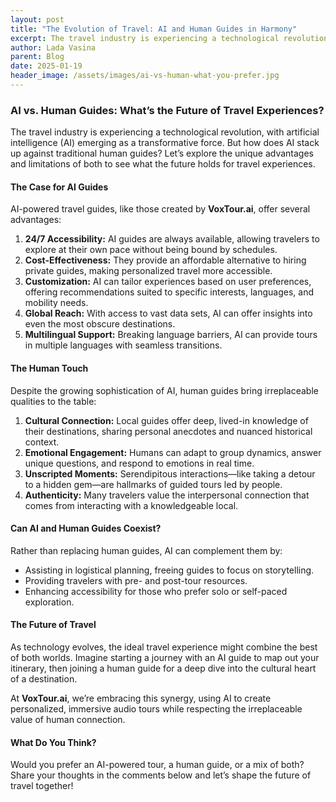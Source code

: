 ```yaml
---
layout: post
title: "The Evolution of Travel: AI and Human Guides in Harmony"
excerpt: The travel industry is experiencing a technological revolution, with artificial intelligence (AI) emerging as a transformative force. But how does AI stack up against traditional human guides? Let’s explore the unique advantages and limitations of both to see what the future holds for travel experiences.
author: Lada Vasina
parent: Blog
date: 2025-01-19
header_image: /assets/images/ai-vs-human-what-you-prefer.jpg
---
```


### AI vs. Human Guides: What’s the Future of Travel Experiences?

The travel industry is experiencing a technological revolution, with artificial intelligence (AI) emerging as a transformative force. But how does AI stack up against traditional human guides? Let’s explore the unique advantages and limitations of both to see what the future holds for travel experiences.

#### The Case for AI Guides

AI-powered travel guides, like those created by **VoxTour.ai**, offer several advantages:

1. **24/7 Accessibility:** AI guides are always available, allowing travelers to explore at their own pace without being bound by schedules.
2. **Cost-Effectiveness:** They provide an affordable alternative to hiring private guides, making personalized travel more accessible.
3. **Customization:** AI can tailor experiences based on user preferences, offering recommendations suited to specific interests, languages, and mobility needs.
4. **Global Reach:** With access to vast data sets, AI can offer insights into even the most obscure destinations.
5. **Multilingual Support:** Breaking language barriers, AI can provide tours in multiple languages with seamless transitions.

#### The Human Touch

Despite the growing sophistication of AI, human guides bring irreplaceable qualities to the table:

1. **Cultural Connection:** Local guides offer deep, lived-in knowledge of their destinations, sharing personal anecdotes and nuanced historical context.
2. **Emotional Engagement:** Humans can adapt to group dynamics, answer unique questions, and respond to emotions in real time.
3. **Unscripted Moments:** Serendipitous interactions—like taking a detour to a hidden gem—are hallmarks of guided tours led by people.
4. **Authenticity:** Many travelers value the interpersonal connection that comes from interacting with a knowledgeable local.

#### Can AI and Human Guides Coexist?

Rather than replacing human guides, AI can complement them by:

- Assisting in logistical planning, freeing guides to focus on storytelling.
- Providing travelers with pre- and post-tour resources.
- Enhancing accessibility for those who prefer solo or self-paced exploration.

#### The Future of Travel

As technology evolves, the ideal travel experience might combine the best of both worlds. Imagine starting a journey with an AI guide to map out your itinerary, then joining a human guide for a deep dive into the cultural heart of a destination.

At **VoxTour.ai**, we’re embracing this synergy, using AI to create personalized, immersive audio tours while respecting the irreplaceable value of human connection.

#### What Do You Think?

Would you prefer an AI-powered tour, a human guide, or a mix of both? Share your thoughts in the comments below and let’s shape the future of travel together!

